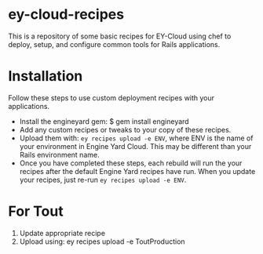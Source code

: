 ey-cloud-recipes
===============
This is a repository of some basic recipes for EY-Cloud using chef to deploy, setup, and configure common tools for Rails applications.

Installation
============

Follow these steps to use custom deployment recipes with your applications.

* Install the engineyard gem:
  $ gem install engineyard
* Add any custom recipes or tweaks to your copy of these recipes.
* Upload them with: `ey recipes upload -e ENV`, where ENV is the name of your environment in Engine Yard Cloud. This may be different than your Rails environment name.
* Once you have completed these steps, each rebuild will run the your
  recipes after the default Engine Yard recipes have run. When you
  update your recipes, just re-run `ey recipes upload -e ENV`.



For Tout
========
1. Update appropriate recipe
2. Upload using:
    ey recipes upload -e ToutProduction
